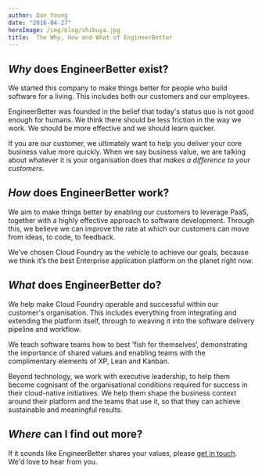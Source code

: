 ```yaml
---
author: Dan Young
date: "2016-04-27"
heroImage: /img/blog/shibuya.jpg
title:  The Why, How and What of EngineerBetter
---
```


## _Why_ does EngineerBetter exist?

We started this company to make things better for people who build software for a living. This includes both our customers and our employees.

EngineerBetter was founded in the belief that today's status quo is not good enough for humans. We think there should be less friction in the way we work. We should be more effective and we should learn quicker.
<!--more-->
If you are our customer, we ultimately want to help you deliver your core business value more quickly.  When we say business value, we are talking about whatever it is your organisation does that *makes a difference to your customers*.

## _How_ does EngineerBetter work?

We aim to make things better by enabling our customers to leverage PaaS, together with a highly effective approach to software development. Through this, we believe we can improve the rate at which our customers can move from ideas, to code, to feedback.

We’ve chosen Cloud Foundry as the vehicle to achieve our goals, because we think it’s the best Enterprise application platform on the planet right now.

## _What_ does EngineerBetter do?

We help make Cloud Foundry operable and successful within our customer's organisation. This includes everything from integrating and extending the platform itself, through to weaving it into the software delivery pipeline and workflow.

We teach software teams how to best 'fish for themselves’, demonstrating the importance of shared values and enabling teams with the complimentary elements of XP, Lean and Kanban.

Beyond technology, we work with executive leadership, to help them become cognisant of the organisational conditions required for success in their cloud-native initiatives. We help them shape the business context around their platform and the teams that use it, so that they can achieve sustainable and meaningful results.

## _Where_ can I find out more?

If it sounds like EngineerBetter shares your values, please [get in touch](mailto:contact@engineerbetter.com). We'd love to hear from you.
